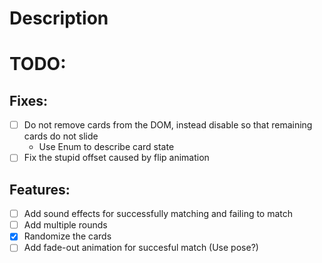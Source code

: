 # Description

# TODO:
## Fixes:
- [ ] Do not remove cards from the DOM, instead disable so that remaining cards do not slide
   - Use Enum to describe card state
- [ ] Fix the stupid offset caused by flip animation
## Features:
- [ ] Add sound effects for successfully matching and failing to match 
- [ ] Add multiple rounds
- [x] Randomize the cards
- [ ] Add fade-out animation for succesful match (Use pose?)
